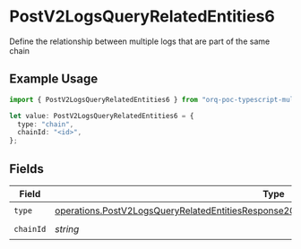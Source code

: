 # PostV2LogsQueryRelatedEntities6

Define the relationship between multiple logs that are part of the same chain

## Example Usage

```typescript
import { PostV2LogsQueryRelatedEntities6 } from "orq-poc-typescript-multi-env-version/models/operations";

let value: PostV2LogsQueryRelatedEntities6 = {
  type: "chain",
  chainId: "<id>",
};
```

## Fields

| Field                                                                                                                                                                                                    | Type                                                                                                                                                                                                     | Required                                                                                                                                                                                                 | Description                                                                                                                                                                                              |
| -------------------------------------------------------------------------------------------------------------------------------------------------------------------------------------------------------- | -------------------------------------------------------------------------------------------------------------------------------------------------------------------------------------------------------- | -------------------------------------------------------------------------------------------------------------------------------------------------------------------------------------------------------- | -------------------------------------------------------------------------------------------------------------------------------------------------------------------------------------------------------- |
| `type`                                                                                                                                                                                                   | [operations.PostV2LogsQueryRelatedEntitiesResponse200ApplicationJSONResponseBodyItems26Type](../../models/operations/postv2logsqueryrelatedentitiesresponse200applicationjsonresponsebodyitems26type.md) | :heavy_check_mark:                                                                                                                                                                                       | N/A                                                                                                                                                                                                      |
| `chainId`                                                                                                                                                                                                | *string*                                                                                                                                                                                                 | :heavy_check_mark:                                                                                                                                                                                       | N/A                                                                                                                                                                                                      |